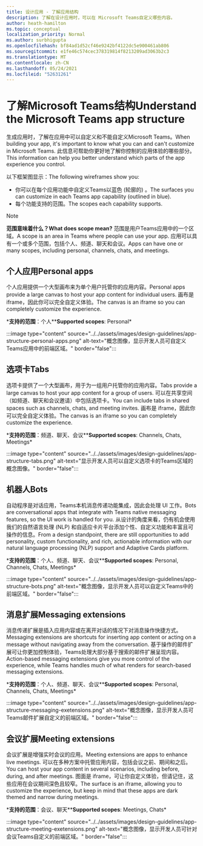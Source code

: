 ```yaml
---
title: 设计应用 - 了解应用结构
description: 了解在设计应用时，可以在 Microsoft Teams自定义哪些内容。
author: heath-hamilton
ms.topic: conceptual
localization_priority: Normal
ms.author: surbhigupta
ms.openlocfilehash: bf84ad1d52cf46e9242bf4122dc5e900461ab806
ms.sourcegitcommit: e1fe46c574cec378319814f8213209ad3063b2c3
ms.translationtype: MT
ms.contentlocale: zh-CN
ms.lasthandoff: 05/24/2021
ms.locfileid: "52631261"
---
```

# <a name="understand-the-microsoft-teams-app-structure"></a><span data-ttu-id="15100-103">了解Microsoft Teams结构</span><span class="sxs-lookup"><span data-stu-id="15100-103">Understand the Microsoft Teams app structure</span></span>

<span data-ttu-id="15100-104">生成应用时，了解在应用中可以自定义和不能自定义Microsoft Teams。</span><span class="sxs-lookup"><span data-stu-id="15100-104">When building your app, it's important to know what you can and can't customize in Microsoft Teams.</span></span> <span data-ttu-id="15100-105">此信息可帮助你更好地了解你控制的应用体验的哪些部分。</span><span class="sxs-lookup"><span data-stu-id="15100-105">This information can help you better understand which parts of the app experience you control.</span></span>

<span data-ttu-id="15100-106">以下框架图显示：</span><span class="sxs-lookup"><span data-stu-id="15100-106">The following wireframes show you:</span></span>

* <span data-ttu-id="15100-107">你可以在每个应用功能中自定义Teams以蓝色 (轮廓的) 。</span><span class="sxs-lookup"><span data-stu-id="15100-107">The surfaces you can customize in each Teams app capability (outlined in blue).</span></span>
* <span data-ttu-id="15100-108">每个功能支持的范围。</span><span class="sxs-lookup"><span data-stu-id="15100-108">The scopes each capability supports.</span></span>

> [!NOTE]
> <span data-ttu-id="15100-109">**范围意味着什么？**</span><span class="sxs-lookup"><span data-stu-id="15100-109">**What does scope mean?**</span></span> <span data-ttu-id="15100-110">范围是用户Teams应用中的一个区域。</span><span class="sxs-lookup"><span data-stu-id="15100-110">A scope is an area in Teams where people can use your app.</span></span> <span data-ttu-id="15100-111">应用可以具有一个或多个范围，包括个人、频道、聊天和会议。</span><span class="sxs-lookup"><span data-stu-id="15100-111">Apps can have one or many scopes, including personal, channels, chats, and meetings.</span></span>

## <a name="personal-apps"></a><span data-ttu-id="15100-112">个人应用</span><span class="sxs-lookup"><span data-stu-id="15100-112">Personal apps</span></span>

<span data-ttu-id="15100-113">个人应用提供一个大型画布来为单个用户托管你的应用内容。</span><span class="sxs-lookup"><span data-stu-id="15100-113">Personal apps provide a large canvas to host your app content for individual users.</span></span> <span data-ttu-id="15100-114">画布是 iframe，因此你可以完全自定义体验。</span><span class="sxs-lookup"><span data-stu-id="15100-114">The canvas is an iframe so you can completely customize the experience.</span></span>

<span data-ttu-id="15100-115">\***支持的范围**：个人\*</span><span class="sxs-lookup"><span data-stu-id="15100-115">\***Supported scopes**: Personal\*</span></span>

:::image type="content" source="../../assets/images/design-guidelines/app-structure-personal-apps.png" alt-text="概念图像，显示开发人员可自定义Teams应用中的前端区域。" border="false":::

## <a name="tabs"></a><span data-ttu-id="15100-117">选项卡</span><span class="sxs-lookup"><span data-stu-id="15100-117">Tabs</span></span>

<span data-ttu-id="15100-118">选项卡提供了一个大型画布，用于为一组用户托管你的应用内容。</span><span class="sxs-lookup"><span data-stu-id="15100-118">Tabs provide a large canvas to host your app content for a group of users.</span></span> <span data-ttu-id="15100-119">可以在共享空间（如频道、聊天和会议邀请）中包括选项卡。</span><span class="sxs-lookup"><span data-stu-id="15100-119">You can include tabs in shared spaces such as channels, chats, and meeting invites.</span></span> <span data-ttu-id="15100-120">画布是 iframe，因此你可以完全自定义体验。</span><span class="sxs-lookup"><span data-stu-id="15100-120">The canvas is an iframe so you can completely customize the experience.</span></span>

<span data-ttu-id="15100-121">\***支持的范围**：频道、聊天、会议\*</span><span class="sxs-lookup"><span data-stu-id="15100-121">\***Supported scopes**: Channels, Chats, Meetings\*</span></span>

:::image type="content" source="../../assets/images/design-guidelines/app-structure-tabs.png" alt-text="显示开发人员可以自定义选项卡的Teams区域的概念图像。" border="false":::

## <a name="bots"></a><span data-ttu-id="15100-123">机器人</span><span class="sxs-lookup"><span data-stu-id="15100-123">Bots</span></span>

<span data-ttu-id="15100-124">自动程序是对话应用，Teams本机消息传递功能集成，因此会处理 UI 工作。</span><span class="sxs-lookup"><span data-stu-id="15100-124">Bots are conversational apps that integrate with Teams native messaging features, so the UI work is handled for you.</span></span> <span data-ttu-id="15100-125">从设计的角度来看，仍有机会使用我们的自然语言处理 (NLP) 和自适应卡片平台添加个性、自定义功能和丰富且可操作的信息。</span><span class="sxs-lookup"><span data-stu-id="15100-125">From a design standpoint, there are still opportunities to add personality, custom functionality, and rich, actionable information with our natural language processing (NLP) support and Adaptive Cards platform.</span></span>

<span data-ttu-id="15100-126">\***支持的范围**：个人、频道、聊天、会议\*</span><span class="sxs-lookup"><span data-stu-id="15100-126">\***Supported scopes**: Personal, Channels, Chats, Meetings\*</span></span>

:::image type="content" source="../../assets/images/design-guidelines/app-structure-bots.png" alt-text="概念图像，显示开发人员可以自定义Teams中的前端区域。" border="false":::

## <a name="messaging-extensions"></a><span data-ttu-id="15100-128">消息扩展</span><span class="sxs-lookup"><span data-stu-id="15100-128">Messaging extensions</span></span>

<span data-ttu-id="15100-129">消息传递扩展是插入应用内容或在离开对话的情况下对消息操作快捷方式。</span><span class="sxs-lookup"><span data-stu-id="15100-129">Messaging extensions are shortcuts for inserting app content or acting on a message without navigating away from the conversation.</span></span> <span data-ttu-id="15100-130">基于操作的邮件扩展可让你更加控制体验，Teams处理大部分基于搜索的邮件扩展呈现内容。</span><span class="sxs-lookup"><span data-stu-id="15100-130">Action-based messaging extensions give you more control of the experience, while Teams handles much of what renders for search-based messaging extensions.</span></span>

<span data-ttu-id="15100-131">\***支持的范围**：个人、频道、聊天、会议\*</span><span class="sxs-lookup"><span data-stu-id="15100-131">\***Supported scopes**: Personal, Channels, Chats, Meetings\*</span></span>

:::image type="content" source="../../assets/images/design-guidelines/app-structure-messaging-exetensions.png" alt-text="概念图像，显示开发人员可Teams邮件扩展自定义的前端区域。" border="false":::

## <a name="meeting-extensions"></a><span data-ttu-id="15100-133">会议扩展</span><span class="sxs-lookup"><span data-stu-id="15100-133">Meeting extensions</span></span>

<span data-ttu-id="15100-134">会议扩展是增强实时会议的应用。</span><span class="sxs-lookup"><span data-stu-id="15100-134">Meeting extensions are apps to enhance live meetings.</span></span> <span data-ttu-id="15100-135">可以在多种方案中托管应用内容，包括会议之前、期间和之后。</span><span class="sxs-lookup"><span data-stu-id="15100-135">You can host your app content in several scenarios, including before, during, and after meetings.</span></span> <span data-ttu-id="15100-136">图面是 iframe，可让你自定义体验，但请记住，这些应用在会议期间深色且较窄。</span><span class="sxs-lookup"><span data-stu-id="15100-136">The surface is an iframe, allowing you to customize the experience, but keep in mind that these apps are dark themed and narrow during meetings.</span></span>

<span data-ttu-id="15100-137">\***支持的范围**：会议、聊天\*</span><span class="sxs-lookup"><span data-stu-id="15100-137">\***Supported scopes**: Meetings, Chats\*</span></span>

:::image type="content" source="../../assets/images/design-guidelines/app-structure-meeting-exetensions.png" alt-text="概念图像，显示开发人员可针对会议Teams自定义的前端区域。" border="false":::

